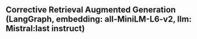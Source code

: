 ## Corrective Retrieval Augmented Generation (LangGraph, embedding: all-MiniLM-L6-v2, llm: Mistral:last instruct) 